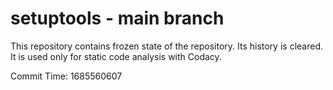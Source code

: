 # setuptools - main branch

This repository contains frozen state of the repository.
Its history is cleared. It is used only for static code
analysis with Codacy.

Commit Time: 1685560607